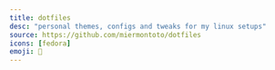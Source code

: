 ```yaml
---
title: dotfiles
desc: "personal themes, configs and tweaks for my linux setups"
source: https://github.com/miermontoto/dotfiles
icons: [fedora]
emoji: 🐧
---
```

